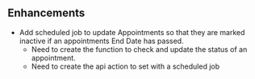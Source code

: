 ##  Enhancements
  - Add scheduled job to update Appointments so that they are marked inactive if an appointments End Date has passed.
    - Need to create the function to check and update the status of an appointment.
	- Need to create the api action to set with a scheduled job
